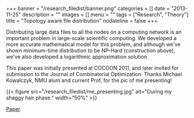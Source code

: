 +++
banner = "/research_filedist/banner.png"
categories = []
date = "2013-11-25"
description = ""
images = []
menu = ""
tags = ["Research", "Theory"]
title = "Topology aware file distribution"
nodateline = false 
+++


Distributing large data files to all the nodes on a computing network is an important problem in large-scale scientific computing. We developed a more accurate mathematical model for this problem, and although we've shown minimum-time distribution to be NP-Hard (construction above), we've also developed a logarithmic approximation solution. 

This paper was initially presented at COCOON 2011, and later invited for submission to the Journal of Combinatorial Optimization. Thanks Michael Kowalczyk, NMU alum and current Prof, for the pic of me presenting!



{{< figure src="/research_filedist/me_presenting.jpg" alt="During my shaggy hair phase." width="50%" >}}



[Paper](https://link.springer.com/article/10.1007/s10878-011-9430-2).


